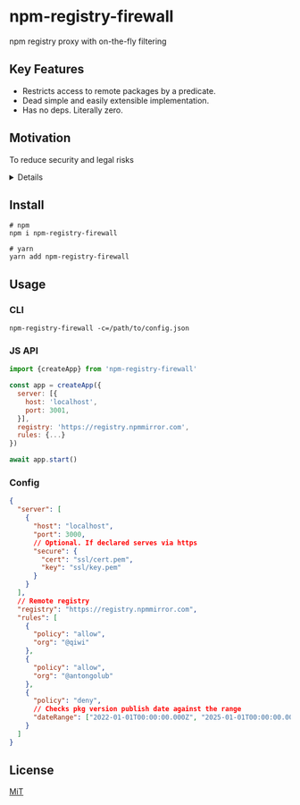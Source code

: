 # npm-registry-firewall
npm registry proxy with on-the-fly filtering

## Key Features
* Restricts access to remote packages by a predicate.
* Dead simple and easily extensible implementation.
* Has no deps. Literally zero.

## Motivation
To reduce security and legal risks

<details>
  <summary>Details</summary>

Open Source is essential for modern software development. [According to various estimates](https://www.perforce.com/blog/vcs/using-open-source-code-in-proprietary-software), at least 60% of the resulting codebase is composed of open repositories, libraries and packages. And keeps growing. [Synopsys OSSRA 2021 report](https://www.synopsys.com/content/dam/synopsys/sig-assets/reports/rep-ossra-2021.pdf) found that 98% of applications have open source components.

But _open_ does not mean _free_. The price is the risk that you take:
* Availability
* Security 
* Legality / license

Let's consider these problems in the context of the JS universe.

### Availability risks
JS packages are distributed in various ways: git repos, cdns and package registries.
Regardless of the method, there are only two entry types that are finally resolved by any pkg manager: git-commit pointers and tarball links.

```json
"dependencies": {
  "yaf" : "git://github.com/antongolub/yarn-audit-fix.git#commit-hash",
  "yaf2": "antongolub/yarn-audit-fix",
  "yarn-audit-fix" : "*"
}
```
```yaml
yaf2@antongolub/yarn-audit-fix:
  version "9.2.1"
  resolved "https://codeload.github.com/antongolub/yarn-audit-fix/tar.gz/706646bab3b4c7209596080127d90eab9a966be2"
  dependencies:
    "@types/find-cache-dir" "^3.2.1"
    "@types/fs-extra" "^9.0.13"
```
```json
"node_modules/yaf": {
  "name": "yarn-audit-fix",
  "version": "9.2.1",
  "resolved": "git+ssh://git@github.com/antongolub/yarn-audit-fix.git#706646bab3b4c7209596080127d90eab9a966be2",
  "license": "MIT",
```
```json
"node_modules/yarn-audit-fix": {
  "version": "9.2.1",
  "resolved": "https://registry.npmjs.org/yarn-audit-fix/-/yarn-audit-fix-9.2.1.tgz",
  "integrity": "sha512-4biFNP4ZLOHboB2cNVuhYyelTFR/twlfmGMQ2TgJgGRORMDM/rQdQqhJdVLuKvfdMLFEPJ832z6Ws5OoCnFcfA==",
  "dependencies": {
```
So the implementation of mirroring is fundamentally quite simple:
we just need to save and expose these assets from an alternative ssh/https entry point. Luckily this has already happened.
The main repository for JS code is [registry.npmjs.org](https://registry.npmjs.org/). 
And at least 5 public replicas are always available as alternatives:
* [https://registry.yarnpkg.com](https://registry.yarnpkg.com/)
* [https://registry.npmmirror.com](https://registry.npmmirror.com)
* [https://r.cnpmjs.org](https://r.cnpmjs.org/)
* [https://skimdb.npmjs.com/registry](https://skimdb.npmjs.com/registry/)
* [https://registry.npm.taobao.org](https://registry.npm.taobao.org/)

If this reliability level is not enough, you can easily run one more registry:
* [sonatype-nexus](https://help.sonatype.com/repomanager3/nexus-repository-administration/formats/npm-registry)
* [verdaccio.org](https://verdaccio.org/)

### Security risks
Any code may not work properly. Due to error or malice — this is not so important. 
Keep in mind that most OSS licenses **exclude any liability for damages**. It's also important to always remember that oss code is **not verified** before being published.
These two circumstances sometimes give rise to dangerous incidents like [colors.js](https://security.snyk.io/vuln/SNYK-JS-COLORS-2331906) or [node-ipc](https://snyk.io/blog/peacenotwar-malicious-npm-node-ipc-package-vulnerability/).

The independent audit process is expensive, time consuming, so only setting a delay before using new pkg version might be effective countermeasure.

### Legal risks
License agreement is an attribute of the moment: it can suddenly change and affect the development process (for example, [husky-5](https://blog.typicode.com/husky-5/)).
Uncontrolled use of new versions may have legal and financial consequences. Therefore, automated license checks should be part of CI/CD pipeline or the registry's own feature.

</details>

## Install
```shell
# npm
npm i npm-registry-firewall

# yarn
yarn add npm-registry-firewall
```

## Usage
### CLI
```shell
npm-registry-firewall -c=/path/to/config.json
```

### JS API
```js
import {createApp} from 'npm-registry-firewall'

const app = createApp({
  server: [{
    host: 'localhost',
    port: 3001,
  }],
  registry: 'https://registry.npmmirror.com',
  rules: {...}
})

await app.start()
```

### Config
```json
{
  "server": [
    {
      "host": "localhost",
      "port": 3000,
      // Optional. If declared serves via https
      "secure": {
        "cert": "ssl/cert.pem",
        "key": "ssl/key.pem"
      }
    }
  ],
  // Remote registry
  "registry": "https://registry.npmmirror.com",
  "rules": [
    {
      "policy": "allow",
      "org": "@qiwi"
    },
    {
      "policy": "allow",
      "org": "@antongolub"
    },
    {
      "policy": "deny",
      // Checks pkg version publish date against the range
      "dateRange": ["2022-01-01T00:00:00.000Z", "2025-01-01T00:00:00.000Z"]
    }
  ]
}
```

## License
[MiT](./LICENSE)
